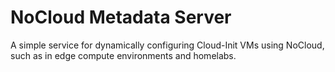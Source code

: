 # NoCloud Metadata Server

A simple service for dynamically configuring Cloud-Init VMs using NoCloud, such
as in edge compute environments and homelabs.
